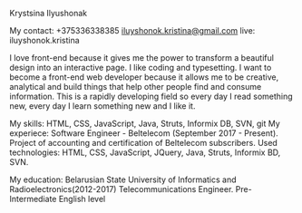 Krystsina Ilyushonak

My contact: +375336338385
iluyshonok.kristina@gmail.com
live: iluyshonok.kristina

I love front-end because it gives me the power to transform a beautiful design into an interactive page.
I like coding and typesetting.
I want to become a front-end web developer because it allows me to be creative, analytical
and build things that help other people find and consume information. This is a rapidly developing field
so every day I read something new, every day I learn something new and I like it.

My skills: HTML, CSS, JavaScript, Java, Struts, Informix DB, SVN, git
My experiece: Software Engineer - Beltelecom (September 2017 - Present). Project of accounting and certification of Beltelecom subscribers. Used technologies: HTML, CSS, JavaScript, JQuery, Java, Struts, Informix BD, SVN.

My education: Belarusian State University of Informatics and Radioelectronics(2012-2017) Telecommunications Engineer.
Pre-Intermediate English level 

